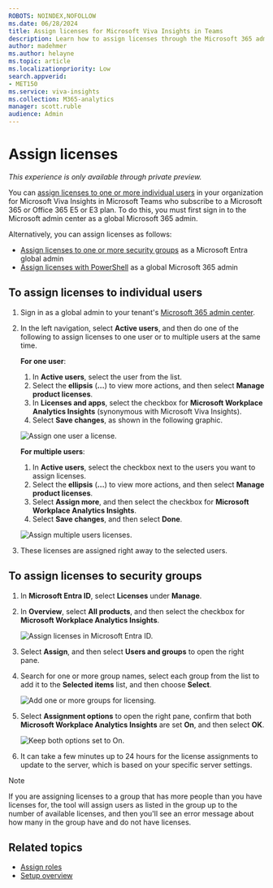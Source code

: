 ```yaml
---
ROBOTS: NOINDEX,NOFOLLOW
ms.date: 06/28/2024
title: Assign licenses for Microsoft Viva Insights in Teams
description: Learn how to assign licenses through the Microsoft 365 admin center or Microsoft Entra ID to people who want to use Microsoft Viva Insights in Teams
author: madehmer
ms.author: helayne
ms.topic: article
ms.localizationpriority: Low 
search.appverid:
- MET150
ms.service: viva-insights
ms.collection: M365-analytics
manager: scott.ruble
audience: Admin
---
```


# Assign licenses

*This experience is only available through private preview.*

You can [assign licenses to one or more individual users](#to-assign-licenses-to-individual-users) in your organization for Microsoft Viva Insights in Microsoft Teams who subscribe to a Microsoft 365 or Office 365 E5 or E3 plan. To do this, you must first sign in to the Microsoft admin center as a global Microsoft 365 admin.

Alternatively, you can assign licenses as follows:

* [Assign licenses to one or more security groups](#to-assign-licenses-to-security-groups) as a Microsoft Entra global admin
* [Assign licenses with PowerShell](assign-licenses-pshell.md) as a global Microsoft 365 admin

## To assign licenses to individual users

1. Sign in as a global admin to your tenant's [Microsoft 365 admin center](https://admin.microsoft.com/adminportal).
2. In the left navigation, select **Active users**, and then do one of the following to assign licenses to one user or to multiple users at the same time.

   **For one user**:
   1. In **Active users**, select the user from the list.
   2. Select the **ellipsis** (**...**) to view more actions, and then select **Manage product licenses**.
   3. In **Licenses and apps**, select the checkbox for **Microsoft Workplace Analytics Insights** (synonymous with Microsoft Viva Insights).
   4. Select **Save changes**, as shown in the following graphic.

   ![Assign one user a license.](./images/assign-one-license.png)

   **For multiple users**:
   1. In **Active users**, select the checkbox next to the users you want to assign licenses.
   2. Select the **ellipsis** (**...**) to view more actions, and then select **Manage product licenses**.
   3. Select **Assign more**, and then select the checkbox for **Microsoft Workplace Analytics Insights**.
   4. Select **Save changes**, and then select **Done**.

   ![Assign multiple users licenses.](./images/assign-multiple-licenses.png)

3. These licenses are assigned right away to the selected users.

## To assign licenses to security groups

1. In **Microsoft Entra ID**, select **Licenses** under **Manage**.
2. In **Overview**, select **All products**, and then select the checkbox for **Microsoft Workplace Analytics Insights**.

   ![Assign licenses in Microsoft Entra ID.](./images/assign-licenses-add.png)

3. Select **Assign**, and then select **Users and groups** to open the right pane.
4. Search for one or more group names, select each group from the list to add it to the **Selected items** list, and then choose **Select**.

   ![Add one or more groups for licensing.](./images/add-group-license.png)

5. Select **Assignment options** to open the right pane, confirm that both **Microsoft Workplace Analytics Insights** are set **On**, and then select **OK**.

   ![Keep both options set to On.](./images/keep-options-on.png)

6. It can take a few minutes up to 24 hours for the license assignments to update to the server, which is based on your specific server settings.

> [!Note]
> If you are assigning licenses to a group that has more people than you have licenses for, the tool will assign users as listed in the group up to the number of available licenses, and then you'll see an error message about how many in the group have and do not have licenses.

## Related topics

* [Assign roles](assign-roles.md)
* [Setup overview](./setup.md)
